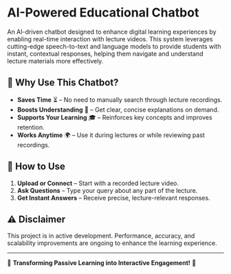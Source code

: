 # AI-Powered Educational Chatbot  

An AI-driven chatbot designed to enhance digital learning experiences by enabling real-time interaction with lecture videos. This system leverages cutting-edge speech-to-text and language models to provide students with instant, contextual responses, helping them navigate and understand lecture materials more effectively.  

## 🚀  Why Use This Chatbot?    

- **Saves Time** ⏳ – No need to manually search through lecture recordings.  
- **Boosts Understanding** 📖 – Get clear, concise explanations on demand.  
- **Supports Your Learning** 🎓 – Reinforces key concepts and improves retention.  
- **Works Anytime** 🌍 – Use it during lectures or while reviewing past recordings.  



## 📌 How to Use  

1. **Upload or Connect** – Start with a recorded lecture video.  
2. **Ask Questions** – Type your query about any part of the lecture.  
3. **Get Instant Answers** – Receive precise, lecture-relevant responses.  

## ⚠️ Disclaimer  

This project is in active development. Performance, accuracy, and scalability improvements are ongoing to enhance the learning experience.  

---

🌟 **Transforming Passive Learning into Interactive Engagement!** 🌟  
